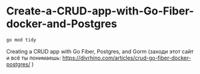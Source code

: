 # Create-a-CRUD-app-with-Go-Fiber-docker-and-Postgres

```bash
go mod tidy
```


Creating a CRUD app with Go Fiber, Postgres, and Gorm
(заходи этот сайт и всё ты понимаешь: https://divrhino.com/articles/crud-go-fiber-docker-postgres/ )
